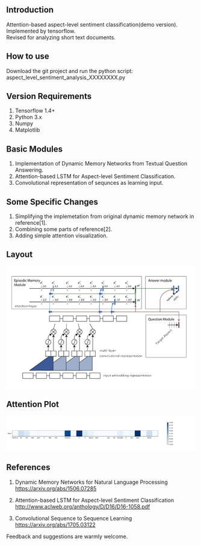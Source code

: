 ## Introduction
Attention-based aspect-level sentiment classification(demo version).  
Implemented by tensorflow.  
Revised for analyzing short text documents.  


## How to use
Download the git project and run the python script: aspect_level_sentiment_analysis_XXXXXXXX.py

## Version Requirements
1. Tensorflow 1.4+
2. Python 3.x
3. Numpy
4. Matplotlib


## Basic Modules
1. Implementation of Dynamic Memory Networks from Textual Question Answering.
2. Attention-based LSTM for Aspect-level Sentiment Classification.
3. Convolutional representation of sequnces as learning input.


## Some Specific Changes
1. Simplifying the implemetation from original dynamic memory network in reference[1].  
2. Combining some parts of reference[2].  
3. Adding simple attention visualization.  
  

## Layout
<img src="./plot/attention_based_layout.jpg" width = "600" height = "" alt="pic01" align=center />


## Attention Plot  
![pic02](./plot/attention_plot_epoch3_sample5.png)


## References
1. Dynamic Memory Networks for Natural Language Processing  
https://arxiv.org/abs/1506.07285

2. Attention-based LSTM for Aspect-level Sentiment Classification  
http://www.aclweb.org/anthology/D/D16/D16-1058.pdf

3. Convolutional Sequence to Sequence Learning   
https://arxiv.org/abs/1705.03122
    
      
      
Feedback and suggestions are warmly welcome.  
